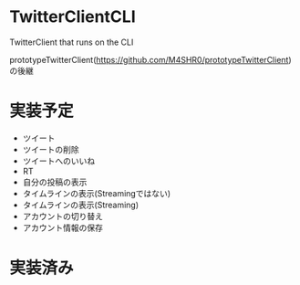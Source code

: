 # TwitterClientCLI
TwitterClient that runs on the CLI

prototypeTwitterClient(https://github.com/M4SHR0/prototypeTwitterClient)の後継

# 実装予定
- ツイート
- ツイートの削除
- ツイートへのいいね
- RT
- 自分の投稿の表示
- タイムラインの表示(Streamingではない)
- タイムラインの表示(Streaming)
- アカウントの切り替え
- アカウント情報の保存

# 実装済み
